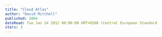 ```yaml
---
title: "Cloud Atlas"
author: "David Mitchell"
published: 2004
dateRead: Tue Jan 24 2012 00:00:00 GMT+0100 (Central European Standard Time)
stars: 3
---
```


